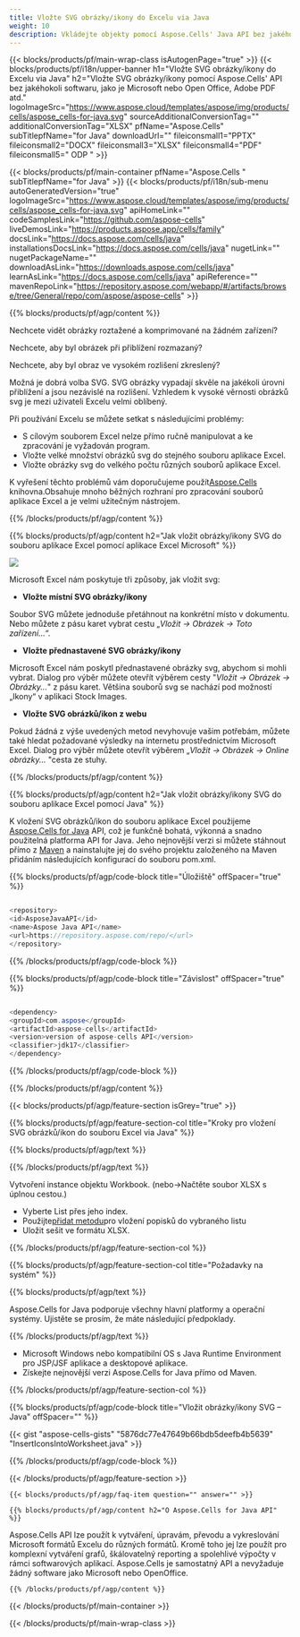 ```yaml
---
title: Vložte SVG obrázky/ikony do Excelu via Java
weight: 10
description: Vkládejte objekty pomocí Aspose.Cells' Java API bez jakéhokoli softwaru, jako je Microsoft nebo Open Office, Adobe PDF atd.
---
```

{{< blocks/products/pf/main-wrap-class isAutogenPage="true" >}}
{{< blocks/products/pf/i18n/upper-banner h1="Vložte SVG obrázky/ikony do Excelu via Java" h2="Vložte SVG obrázky/ikony pomocí Aspose.Cells\' API bez jakéhokoli softwaru, jako je Microsoft nebo Open Office, Adobe PDF atd." logoImageSrc="https://www.aspose.cloud/templates/aspose/img/products/cells/aspose_cells-for-java.svg" sourceAdditionalConversionTag="" additionalConversionTag="XLSX" pfName="Aspose.Cells" subTitlepfName="for Java" downloadUrl="" fileiconsmall1="PPTX" fileiconsmall2="DOCX" fileiconsmall3="XLSX" fileiconsmall4="PDF" fileiconsmall5=" ODP " >}}

{{< blocks/products/pf/main-container pfName="Aspose.Cells " subTitlepfName="for Java" >}}
{{< blocks/products/pf/i18n/sub-menu autoGeneratedVersion="true" logoImageSrc="https://www.aspose.cloud/templates/aspose/img/products/cells/aspose_cells-for-java.svg" apiHomeLink="" codeSamplesLink="https://github.com/aspose-cells" liveDemosLink="https://products.aspose.app/cells/family" docsLink="https://docs.aspose.com/cells/java" installationsDocsLink="https://docs.aspose.com/cells/java" nugetLink="" nugetPackageName="" downloadAsLink="https://downloads.aspose.com/cells/java" learnAsLink="https://docs.aspose.com/cells/java" apiReference="" mavenRepoLink="https://repository.aspose.com/webapp/#/artifacts/browse/tree/General/repo/com/aspose/aspose-cells" >}}

{{% blocks/products/pf/agp/content %}}

Nechcete vidět obrázky roztažené a komprimované na žádném zařízení?

Nechcete, aby byl obrázek při přiblížení rozmazaný?

Nechcete, aby byl obraz ve vysokém rozlišení zkreslený?

Možná je dobrá volba SVG. SVG obrázky vypadají skvěle na jakékoli úrovni přiblížení a jsou nezávislé na rozlišení. Vzhledem k vysoké věrnosti obrázků svg je mezi uživateli Excelu velmi oblíbený.

Při používání Excelu se můžete setkat s následujícími problémy:

+ S cílovým souborem Excel nelze přímo ručně manipulovat a ke zpracování je vyžadován program.
+ Vložte velké množství obrázků svg do stejného souboru aplikace Excel.
+ Vložte obrázky svg do velkého počtu různých souborů aplikace Excel.

 K vyřešení těchto problémů vám doporučujeme použít[Aspose.Cells](https://products.aspose.com/cells/) knihovna.Obsahuje mnoho běžných rozhraní pro zpracování souborů aplikace Excel a je velmi užitečným nástrojem.

{{% /blocks/products/pf/agp/content %}}

{{% blocks/products/pf/agp/content h2="Jak vložit obrázky/ikony SVG do souboru aplikace Excel pomocí aplikace Excel Microsoft" %}}

![](/cells/cs/net/icons/insert-icons-to-excel/sample.png)

Microsoft Excel nám poskytuje tři způsoby, jak vložit svg:

+  **Vložte místní SVG obrázky/ikony**

Soubor SVG můžete jednoduše přetáhnout na konkrétní místo v dokumentu. Nebo můžete z pásu karet vybrat cestu „*Vložit -> Obrázek -> Toto zařízení...*“.

+  **Vložte přednastavené SVG obrázky/ikony**

Microsoft Excel nám poskytl přednastavené obrázky svg, abychom si mohli vybrat. Dialog pro výběr můžete otevřít výběrem cesty "*Vložit -> Obrázek -> Obrázky...*" z pásu karet. Většina souborů svg se nachází pod možností „Ikony“ v aplikaci Stock Images.

+  **Vložte SVG obrázků/ikon z webu**

Pokud žádná z výše uvedených metod nevyhovuje vašim potřebám, můžete také hledat požadované výsledky na internetu prostřednictvím Microsoft Excel. Dialog pro výběr můžete otevřít výběrem „*Vložit -> Obrázek -> Online obrázky...* "cesta ze stuhy.

{{% /blocks/products/pf/agp/content %}}

{{% blocks/products/pf/agp/content h2="Jak vložit obrázky/ikony SVG do souboru aplikace Excel pomocí Java" %}}

 K vložení SVG obrázků/ikon do souboru aplikace Excel použijeme
 [Aspose.Cells for Java](https://products.aspose.com/cells/java) 
 API, což je funkčně bohatá, výkonná a snadno použitelná platforma API for Java. Jeho nejnovější verzi si můžete stáhnout přímo z
 [Maven](https://repository.aspose.com/webapp/#/artifacts/browse/tree/General/repo/com/aspose/aspose-cells) 
 a nainstalujte jej do svého projektu založeného na Maven přidáním následujících konfigurací do souboru pom.xml.

{{% blocks/products/pf/agp/code-block title="Úložiště" offSpacer="true" %}}

```cs

<repository>
<id>AsposeJavaAPI</id>
<name>Aspose Java API</name>
<url>https://repository.aspose.com/repo/</url>
</repository>

```

{{% /blocks/products/pf/agp/code-block %}}

{{% blocks/products/pf/agp/code-block title="Závislost" offSpacer="true" %}}

```cs

<dependency>
<groupId>com.aspose</groupId>
<artifactId>aspose-cells</artifactId>
<version>version of aspose-cells API</version>
<classifier>jdk17</classifier>
</dependency>

```

{{% /blocks/products/pf/agp/code-block %}}

{{% /blocks/products/pf/agp/content %}}

{{< blocks/products/pf/agp/feature-section isGrey="true" >}}

{{% blocks/products/pf/agp/feature-section-col title="Kroky pro vložení SVG obrázků/ikon do souboru Excel via Java" %}}

{{% blocks/products/pf/agp/text %}}

{{% /blocks/products/pf/agp/text %}}

Vytvoření instance objektu Workbook. (nebo->Načtěte soubor XLSX s úplnou cestou.)
+ Vyberte List přes jeho index.
 + Použijte[přidat metodu](https://reference.aspose.com/cells/java/com.aspose.cells/shapecollection/#addIcons-int-int-int-int-int-int-byte---byte---)pro vložení popisků do vybraného listu
+ Uložit sešit ve formátu XLSX.

{{% /blocks/products/pf/agp/feature-section-col %}}

{{% blocks/products/pf/agp/feature-section-col title="Požadavky na systém" %}}

{{% blocks/products/pf/agp/text %}}

 Aspose.Cells for Java podporuje všechny hlavní platformy a operační systémy. Ujistěte se prosím, že máte následující předpoklady.

{{% /blocks/products/pf/agp/text %}}

- Microsoft Windows nebo kompatibilní OS s Java Runtime Environment pro JSP/JSF aplikace a desktopové aplikace.
- Získejte nejnovější verzi Aspose.Cells for Java přímo od Maven.

{{% /blocks/products/pf/agp/feature-section-col %}}

{{% blocks/products/pf/agp/code-block title="Vložit obrázky/ikony SVG – Java" offSpacer="" %}}

{{< gist "aspose-cells-gists" "5876dc77e47649b66bdb5deefb4b5639" "InsertIconsIntoWorksheet.java" >}}

{{% /blocks/products/pf/agp/code-block %}}


{{< /blocks/products/pf/agp/feature-section >}}

    {{< blocks/products/pf/agp/faq-item question="" answer="" >}}
 

<!-- aboutfile Starts -->

    {{% blocks/products/pf/agp/content h2="O Aspose.Cells for Java API" %}}

 Aspose.Cells API lze použít k vytváření, úpravám, převodu a vykreslování Microsoft formátů Excelu do různých formátů. Kromě toho jej lze použít pro komplexní vytváření grafů, škálovatelný reporting a spolehlivé výpočty v rámci softwarových aplikací. Aspose.Cells je samostatný API a nevyžaduje žádný software jako Microsoft nebo OpenOffice.


    {{% /blocks/products/pf/agp/content %}}

    


{{< /blocks/products/pf/main-container >}}
    
{{< /blocks/products/pf/main-wrap-class >}}
